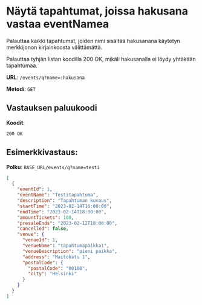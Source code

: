 # Näytä tapahtumat, joissa hakusana vastaa eventNamea

Palauttaa kaikki tapahtumat, joiden nimi sisältää hakusanana käytetyn merkkijonon kirjainkoosta välittämättä.

Palauttaa tyhjän listan koodilla 200 OK, mikäli hakusanalla ei löydy yhtäkään tapahtumaa.

**URL**: `/events/q?name=:hakusana`

**Metodi**: `GET`

## Vastauksen paluukoodi

**Koodit**: 

`200 OK`

## Esimerkkivastaus:

**Polku**: `BASE_URL/events/q?name=testi`

```json
[
  {
    "eventId": 1,
    "eventName": "Testitapahtuma",
    "description": "Tapahtuman kuvaus",
    "startTime": "2023-02-14T16:00:00",
    "endTime": "2023-02-14T18:00:00",
    "amountTickets": 100,
    "presaleEnds": "2023-02-12T18:00:00",
    "cancelled": false,
    "venue": {
      "venueId": 1,
      "venueName": "tapahtumapaikka1",
      "venueDescription": "pieni paikka",
      "address": "Maitokatu 1",
      "postalCode": {
        "postalCode": "00100",
        "city": "Helsinki"
      }
    }
  }
]
```
